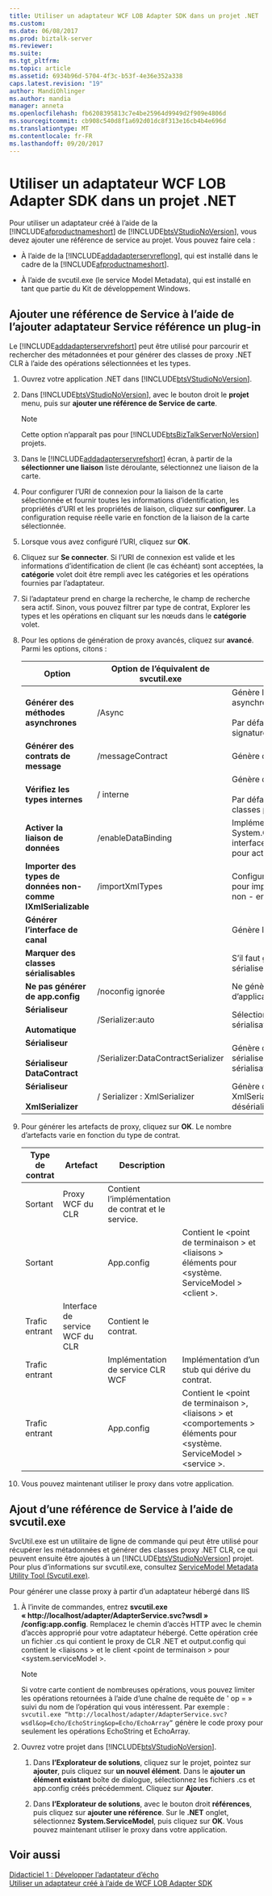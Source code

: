 ```yaml
---
title: Utiliser un adaptateur WCF LOB Adapter SDK dans un projet .NET | Documents Microsoft
ms.custom: 
ms.date: 06/08/2017
ms.prod: biztalk-server
ms.reviewer: 
ms.suite: 
ms.tgt_pltfrm: 
ms.topic: article
ms.assetid: 6934b96d-5704-4f3c-b53f-4e36e352a338
caps.latest.revision: "19"
author: MandiOhlinger
ms.author: mandia
manager: anneta
ms.openlocfilehash: fb6208395813c7e4be25964d9949d2f909e4806d
ms.sourcegitcommit: cb908c540d8f1a692d01dc8f313e16cb4b4e696d
ms.translationtype: MT
ms.contentlocale: fr-FR
ms.lasthandoff: 09/20/2017
---
```

# <a name="consume-a-wcf-lob-adapter-sdk-adapter-in-a-net-project"></a>Utiliser un adaptateur WCF LOB Adapter SDK dans un projet .NET
Pour utiliser un adaptateur créé à l’aide de la [!INCLUDE[afproductnameshort](../../includes/afproductnameshort-md.md)] de [!INCLUDE[btsVStudioNoVersion](../../includes/btsvstudionoversion-md.md)], vous devez ajouter une référence de service au projet. Vous pouvez faire cela :  
  
-   À l’aide de la [!INCLUDE[addadapterservreflong](../../includes/addadapterservreflong-md.md)], qui est installé dans le cadre de la [!INCLUDE[afproductnameshort](../../includes/afproductnameshort-md.md)].  
  
-   À l’aide de svcutil.exe (le service Model Metadata), qui est installé en tant que partie du Kit de développement Windows.  
  
## <a name="add-a-service-reference-using-the-add-adapter-service-reference-plug-in"></a>Ajouter une référence de Service à l’aide de l’ajouter adaptateur Service référence un plug-in  
 Le [!INCLUDE[addadapterservrefshort](../../includes/addadapterservrefshort-md.md)] peut être utilisé pour parcourir et rechercher des métadonnées et pour générer des classes de proxy .NET CLR à l’aide des opérations sélectionnées et les types.  
  
 
1.  Ouvrez votre application .NET dans [!INCLUDE[btsVStudioNoVersion](../../includes/btsvstudionoversion-md.md)].  
  
2.  Dans [!INCLUDE[btsVStudioNoVersion](../../includes/btsvstudionoversion-md.md)], avec le bouton droit le **projet** menu, puis sur **ajouter une référence de Service de carte**.  
  
    > [!NOTE]
    >  Cette option n’apparaît pas pour [!INCLUDE[btsBizTalkServerNoVersion](../../includes/btsbiztalkservernoversion-md.md)] projets.  
  
3.  Dans le [!INCLUDE[addadapterservrefshort](../../includes/addadapterservrefshort-md.md)] écran, à partir de la **sélectionner une liaison** liste déroulante, sélectionnez une liaison de la carte.  
  
4.  Pour configurer l’URI de connexion pour la liaison de la carte sélectionnée et fournir toutes les informations d’identification, les propriétés d’URI et les propriétés de liaison, cliquez sur **configurer**. La configuration requise réelle varie en fonction de la liaison de la carte sélectionnée.  
  
5.  Lorsque vous avez configuré l’URI, cliquez sur **OK**.  
  
6.  Cliquez sur **Se connecter**. Si l’URI de connexion est valide et les informations d’identification de client (le cas échéant) sont acceptées, la **catégorie** volet doit être rempli avec les catégories et les opérations fournies par l’adaptateur.  
  
7.  Si l’adaptateur prend en charge la recherche, le champ de recherche sera actif. Sinon, vous pouvez filtrer par type de contrat, Explorer les types et les opérations en cliquant sur les nœuds dans le **catégorie** volet.  
  
8.  Pour les options de génération de proxy avancés, cliquez sur **avancé**. Parmi les options, citons :  
  
    |Option|Option de l’équivalent de svcutil.exe| Description|  
    |------------|-----------------------------------|-----------------|  
    |**Générer des méthodes asynchrones**|/Async|Génère les signatures de méthode synchrones et asynchrones.<br /><br /> Par défaut (si non sélectionnée) : génère des signatures de méthode synchrones uniquement.|  
    |**Générer des contrats de message**|/messageContract|Génère des types de contrat de message.|  
    |**Vérifiez les types internes**|/ interne|Génère des classes marquées comme internes.<br /><br /> Par défaut (si non sélectionnée) : générer des classes publiques.|  
    |**Activer la liaison de données**|/enableDataBinding|Implémente le System.ComponentModel.INotifyPropertyChanged interface sur tous les types de contrat de données pour activer la liaison de données.|  
    |**Importer des types de données non-comme IXmlSerializable**|/importXmlTypes|Configure le sérialiseur de contrat de données pour importer des types de contrat de données non - en tant que types IXmlSerializable.|  
    |**Générer l’interface de canal**||Génère l’interface de canal.|  
    |**Marquer des classes sérialisables**||S’il faut générer les types de données avec un sérialiseur sélectionne.|  
    |**Ne pas générer de app.config**|/noconfig ignorée|Ne génère pas de fichier de configuration d’application.|  
    |**Sérialiseur**<br /><br /> **Automatique**|/Serializer:auto|Sélectionne automatiquement le sérialiseur pour la sérialisation et désérialisation.|  
    |**Sérialiseur**<br /><br /> **Sérialiseur DataContract**|/Serializer:DataContractSerializer|Génère des types de données qui utilisent le sérialiseur de contrat de données pour la sérialisation et désérialisation|  
    |**Sérialiseur**<br /><br /> **XmlSerializer**|/ Serializer : XmlSerializer|Génère des types de données qui utilisent le XmlSerializer pour la sérialisation et la désérialisation.|  
  
9. Pour générer les artefacts de proxy, cliquez sur **OK**. Le nombre d’artefacts varie en fonction du type de contrat.  
  
    |Type de contrat|Artefact| Description||  
    |-------------------|--------------|-----------------|-|  
    |Sortant|Proxy WCF du CLR|Contient l’implémentation de contrat et le service.||  
    |Sortant||App.config|Contient le \<point de terminaison > et \<liaisons > éléments pour \<système. ServiceModel >\<client >.|  
    |Trafic entrant|Interface de service WCF du CLR|Contient le contrat.||  
    |Trafic entrant||Implémentation de service CLR WCF|Implémentation d’un stub qui dérive du contrat.|  
    |Trafic entrant||App.config|Contient le \<point de terminaison >, \<liaisons > et \<comportements > éléments pour \<système. ServiceModel >\<service >.|  
  
10. Vous pouvez maintenant utiliser le proxy dans votre application.  
  
## <a name="adding-a-service-reference-by-using-svcutilexe"></a>Ajout d’une référence de Service à l’aide de svcutil.exe  
 SvcUtil.exe est un utilitaire de ligne de commande qui peut être utilisé pour récupérer les métadonnées et générer des classes proxy .NET CLR, ce qui peuvent ensuite être ajoutés à un [!INCLUDE[btsVStudioNoVersion](../../includes/btsvstudionoversion-md.md)] projet. Pour plus d’informations sur svcutil.exe, consultez [ServiceModel Metadata Utility Tool (Svcutil.exe)](https://msdn.microsoft.com/library/aa347733.aspx). 
  
 Pour générer une classe proxy à partir d’un adaptateur hébergé dans IIS  
  
1.  À l’invite de commandes, entrez **svcutil.exe « http://localhost/adapter/AdapterService.svc?wsdl » /config:app.config**. Remplacez le chemin d’accès HTTP avec le chemin d’accès approprié pour votre adaptateur hébergé. Cette opération crée un fichier .cs qui contient le proxy de CLR .NET et output.config qui contient le \<liaisons > et le client \<point de terminaison > pour \<system.serviceModel >.  
  
    > [!NOTE]
    >  Si votre carte contient de nombreuses opérations, vous pouvez limiter les opérations retournées à l’aide d’une chaîne de requête de ' op = » suivi du nom de l’opération qui vous intéressent. Par exemple : `svcutil.exe “http://localhost/adapter/AdapterService.svc?wsdl&op=Echo/EchoString&op=Echo/EchoArray”` génère le code proxy pour seulement les opérations EchoString et EchoArray.  
  
2.  Ouvrez votre projet dans [!INCLUDE[btsVStudioNoVersion](../../includes/btsvstudionoversion-md.md)].  
  
    1.  Dans **l’Explorateur de solutions**, cliquez sur le projet, pointez sur **ajouter**, puis cliquez sur **un nouvel élément**. Dans le **ajouter un élément existant** boîte de dialogue, sélectionnez les fichiers .cs et app.config créés précédemment.  Cliquez sur **Ajouter**.  
  
    2.  Dans **l’Explorateur de solutions**, avec le bouton droit **références**, puis cliquez sur **ajouter une référence**. Sur le **.NET** onglet, sélectionnez **System.ServiceModel**, puis cliquez sur **OK**. Vous pouvez maintenant utiliser le proxy dans votre application.  
  
## <a name="see-also"></a>Voir aussi  
 [Didacticiel 1 : Développer l’adaptateur d’écho](../../adapters-and-accelerators/wcf-lob-adapter-sdk/tutorial-1-develop-the-echo-adapter.md)   
 [Utiliser un adaptateur créé à l’aide de WCF LOB Adapter SDK](../../adapters-and-accelerators/wcf-lob-adapter-sdk/consume-an-adapter-created-using-the-wcf-lob-adapter-sdk.md)